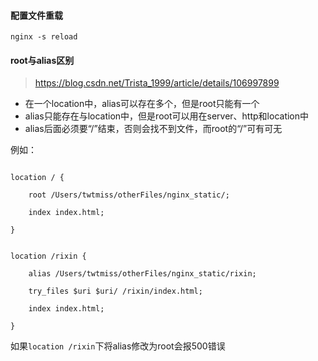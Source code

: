 #### 配置文件重载

`nginx -s reload`

#### root与alias区别

>https://blog.csdn.net/Trista_1999/article/details/106997899

-   在一个location中，alias可以存在多个，但是root只能有一个
-   alias只能存在与location中，但是root可以用在server、http和location中
-   alias后面必须要“/”结束，否则会找不到文件，而root的“/”可有可无

例如：
```

location / {

	root /Users/twtmiss/otherFiles/nginx_static/;

	index index.html;

}
  

location /rixin {

	alias /Users/twtmiss/otherFiles/nginx_static/rixin;

	try_files $uri $uri/ /rixin/index.html;

	index index.html;

}
```

如果`location /rixin`下将alias修改为root会报500错误